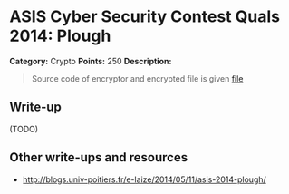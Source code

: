 # ASIS Cyber Security Contest Quals 2014: Plough

**Category:** Crypto
**Points:** 250
**Description:**

> Source code of encryptor and encrypted file is given
> [file](crypto_250_bf16a61aa8117be9c994f171023d37ff)

## Write-up

(TODO)

## Other write-ups and resources

* http://blogs.univ-poitiers.fr/e-laize/2014/05/11/asis-2014-plough/
